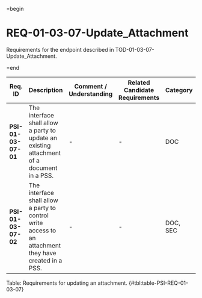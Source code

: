 =begin

# REQ-01-03-07-Update_Attachment

Requirements for the endpoint described in TOD-01-03-07-Update_Attachment.

=end

| Req. ID                        | Description                         | Comment / Understanding                  | Related Candidate Requirements | Category                       |
| ------------------------------ | ----------------------------------- | ---------------------------------------- | ------------------------------ | ------------------------------ |
| __PSI-01-03-07-01__ | The interface shall allow a party to update an existing attachment of a document in a PSS.             | -                       | -                              | DOC      |
| __PSI-01-03-07-02__ | The interface shall allow a party to control write access to an attachment they have created in a PSS. | -                       | -                              | DOC, SEC |

Table: Requirements for updating an attachment. {#tbl:table-PSI-REQ-01-03-07}
